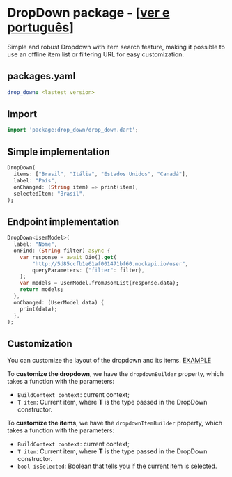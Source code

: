 # DropDown package - [[ver e português]()]

Simple and robust Dropdown with item search feature, making it possible to use an offline item list or filtering URL for easy customization.


## packages.yaml
```yaml
drop_down: <lastest version>
```

## Import
```dart
import 'package:drop_down/drop_down.dart';
```

## Simple implementation
```dart
DropDown(
  items: ["Brasil", "Itália", "Estados Unidos", "Canadá"],
  label: "País",
  onChanged: (String item) => print(item),
  selectedItem: "Brasil",
);
```

## Endpoint implementation
```dart
DropDown<UserModel>(
  label: "Nome",
  onFind: (String filter) async {
    var response = await Dio().get(
        "http://5d85ccfb1e61af001471bf60.mockapi.io/user",
        queryParameters: {"filter": filter},
    );
    var models = UserModel.fromJsonList(response.data);
    return models;
  },
  onChanged: (UserModel data) {
    print(data);
  },
);
```
## Customization
You can customize the layout of the dropdown and its items. [EXAMPLE](https://github.com/davidsdearaujo/drop_down/tree/master/example#custom-layout-endpoint-example)

To **customize the dropdown**, we have the `dropdownBuilder` property, which takes a function with the parameters:
- `BuildContext context`: current context;
- `T item`: Current item, where **T** is the type passed in the DropDown constructor.

To **customize the items**, we have the `dropdownItemBuilder` property, which takes a function with the parameters:
- `BuildContext context`: current context;
- `T item`: Current item, where **T** is the type passed in the DropDown constructor.
- `bool isSelected`: Boolean that tells you if the current item is selected.
